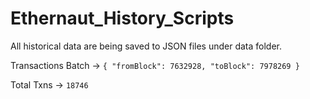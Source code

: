 # Ethernaut_History_Scripts

All historical data are being saved to JSON files under data folder.

Transactions Batch -> `{
"fromBlock": 7632928,
"toBlock": 7978269
}`

Total Txns -> `18746`

